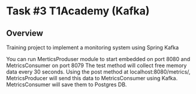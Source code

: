 # Task #3 T1Academy (Kafka)
## Overview
Training project to implement a monitoring system using Spring Kafka

You can run MerticsProduser module to start embedded on port 8080 and MetricsConsumer on port 8079
The test method will collect free memory data every 30 seconds. 
Using the post method at localhost:8080/metrics/, MetricsProducer will send this data to MetricsConsumer using Kafka.
MetricsConsumer will save them to Postgres DB.
